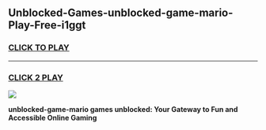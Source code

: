
## Unblocked-Games-unblocked-game-mario-Play-Free-i1ggt
<h3>
<a href="https://premium76.site?title=unblocked-game-mario&ref=10A">CLICK TO PLAY</a></h3>
<hr>

<h3>
<a href="https://premium76.site?title=unblocked-game-mario&ref=10A">CLICK 2 PLAY</a>
  
</h3>

<a href="https://premium76.site?title=unblocked-game-mario&ref=10A"><img src="https://clearcache.store/games.png"></a>


**unblocked-game-mario games unblocked: Your Gateway to Fun and Accessible Online Gaming**

